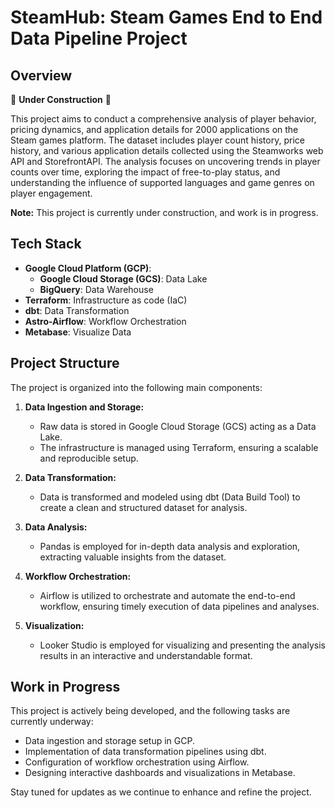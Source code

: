 # SteamHub: Steam Games End to End Data Pipeline Project

## Overview

🚧 **Under Construction** 🚧

This project aims to conduct a comprehensive analysis of player behavior, pricing dynamics, and application details for 2000 applications on the Steam games platform. The dataset includes player count history, price history, and various application details collected using the Steamworks web API and StorefrontAPI. The analysis focuses on uncovering trends in player counts over time, exploring the impact of free-to-play status, and understanding the influence of supported languages and game genres on player engagement.

**Note:** This project is currently under construction, and work is in progress.

## Tech Stack

- **Google Cloud Platform (GCP)**:
    - **Google Cloud Storage (GCS)**: Data Lake
    - **BigQuery**: Data Warehouse
- **Terraform**: Infrastructure as code (IaC)
- **dbt**: Data Transformation
- **Astro-Airflow**: Workflow Orchestration
- **Metabase**: Visualize Data

## Project Structure

The project is organized into the following main components:

1. **Data Ingestion and Storage:**
   - Raw data is stored in Google Cloud Storage (GCS) acting as a Data Lake.
   - The infrastructure is managed using Terraform, ensuring a scalable and reproducible setup.

2. **Data Transformation:**
   - Data is transformed and modeled using dbt (Data Build Tool) to create a clean and structured dataset for analysis.

3. **Data Analysis:**
   - Pandas is employed for in-depth data analysis and exploration, extracting valuable insights from the dataset.

4. **Workflow Orchestration:**
   - Airflow is utilized to orchestrate and automate the end-to-end workflow, ensuring timely execution of data pipelines and analyses.

5. **Visualization:**
   - Looker Studio is employed for visualizing and presenting the analysis results in an interactive and understandable format.

## Work in Progress

This project is actively being developed, and the following tasks are currently underway:

- Data ingestion and storage setup in GCP.
- Implementation of data transformation pipelines using dbt.
- Configuration of workflow orchestration using Airflow.
- Designing interactive dashboards and visualizations in Metabase.

Stay tuned for updates as we continue to enhance and refine the project.
